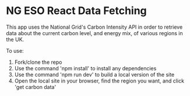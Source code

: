 # NG ESO React Data Fetching

This app uses the National Grid's Carbon Intensity API in order to retrieve data about the current carbon level, and energy mix, of various regions in the UK.

To use:
1) Fork/clone the repo
2) Use the command 'npm install' to install any dependencies
3) Use the command 'npm run dev' to build a local version of the site
4) Open the local site in your browser, find the region you want, and click 'get carbon data'
